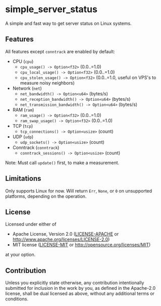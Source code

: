 # simple_server_status

A simple and fast way to get server status on Linux systems.

## Features

All features except `conntrack` are enabled by default:

- CPU (`cpu`)
  - `cpu_usage() -> Option<f32>` (0.0..=1.0)
  - `cpu_local_usage() -> Option<f32>` (0.0..=1.0)
  - `cpu_stolen_usage() -> Option<f32>` (0.0..=1.0, useful on VPS's to measure noisy neighbors)
- Network (`net`)
  - `net_bandwidth() -> Option<u64>` (bytes/s)
  - `net_reception_bandwidth() -> Option<u64>` (bytes/s)
  - `net_transmission_bandwidth() -> Option<u64>` (bytes/s)
- RAM (`ram`)
  - `ram_usage() -> Option<f32>` (0.0..=1.0)
  - `ram_swap_usage() -> Option<f32>` (0.0..=1.0)
- TCP (`tcp`)
  - `tcp_connections() -> Option<usize>` (count)
- UDP (`udp`)
  - `udp_sockets() -> Option<usize>` (count)
- Conntrack (`conntrack`)
  - `conntrack_sessions() -> Option<usize>` (count)

Note: Must call `update()` first, to make a measurement.

## Limitations

Only supports Linux for now. Will return `Err`, `None`, or `0` on unsupported platforms,
depending on the operation.

## License

Licensed under either of

* Apache License, Version 2.0
  ([LICENSE-APACHE](LICENSE-APACHE) or http://www.apache.org/licenses/LICENSE-2.0)
* MIT license
  ([LICENSE-MIT](LICENSE-MIT) or http://opensource.org/licenses/MIT)

at your option.

## Contribution

Unless you explicitly state otherwise, any contribution intentionally submitted
for inclusion in the work by you, as defined in the Apache-2.0 license, shall be
dual licensed as above, without any additional terms or conditions.